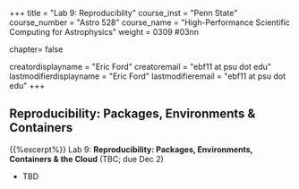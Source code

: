 +++
title = "Lab 9: Reproduciblity"
course_inst = "Penn State"
course_number = "Astro 528"
course_name = "High-Performance Scientific Computing for Astrophysics"
weight = 0309  #03nn

chapter= false

creatordisplayname = "Eric Ford"
creatoremail = "ebf11 at psu dot edu"
lastmodifierdisplayname = "Eric Ford"
lastmodifieremail = "ebf11 at psu dot edu"
+++

## Reproducibility: Packages, Environments & Containers

{{%excerpt%}}
Lab 9: **Reproducibility: Packages, Environments, Containers & the Cloud** (TBC; due Dec 2)
- TBD
<br />
<!--
[Lab 9 Git Repository](https://github.com/PsuAstro528/lab8-start) (due April 14)

- Exercise 1: Create a Julia Package
- Exercise 2: Reflect on your Goals for the semester
-->

{{%/excerpt%}}

{{% children depth="1" %}}

